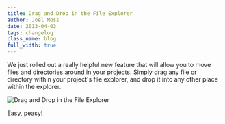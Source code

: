 ```yaml
---
title: Drag and Drop in the File Explorer
author: Joel Moss
date: 2013-04-03
tags: changelog
class_name: blog
full_width: true
---
```


We just rolled out a really helpful new feature that will allow you to move files and directories around in your projects. Simply drag any file or directory within your project's file explorer, and drop it into any other place within the explorer.

![Drag and Drop in the File Explorer](blog/drag-drop-explorer.gif)

Easy, peasy!